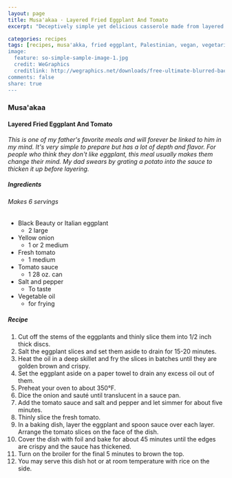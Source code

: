 ```yaml
---
layout: page
title: Musa'akaa · Layered Fried Eggplant And Tomato
excerpt: "Deceptively simple yet delicious casserole made from layered fried eggplant slices in a tomato sauce."

categories: recipes
tags: [recipes, musa'akka, fried eggplant, Palestinian, vegan, vegetarian]
image:
  feature: so-simple-sample-image-1.jpg
  credit: WeGraphics
  creditlink: http://wegraphics.net/downloads/free-ultimate-blurred-background-pack/
comments: false
share: true
---
```


### Musa'akaa
#### Layered Fried Eggplant And Tomato

*This is one of my father's favorite meals and will forever be linked to him in my mind. It's very simple to prepare but has a lot of depth and flavor. For people who think they don't like eggplant, this meal usually makes them change their mind. My dad swears by grating a potato into the sauce to thicken it up before layering.*

##### Ingredients
###### Makes 6 servings

* Black Beauty or Italian eggplant
  - 2 large
* Yellow onion
  - 1 or 2 medium
* Fresh tomato
  - 1 medium
* Tomato sauce
  - 1 28 oz. can
* Salt and pepper
  - To taste
* Vegetable oil
  - for frying

##### Recipe
1. Cut off the stems of the eggplants and thinly slice them into 1/2 inch thick discs.
2. Salt the eggplant slices and set them aside to drain for 15-20 minutes.
3. Heat the oil in a deep skillet and fry the slices in batches until they are golden brown and crispy.
4. Set the eggplant aside on a paper towel to drain any excess oil out of them.
5. Preheat your oven to about 350°F.
6. Dice the onion and sauté until translucent in a sauce pan.
7. Add the tomato sauce and salt and pepper and let simmer for about five minutes.
8. Thinly slice the fresh tomato.
9. In a baking dish, layer the eggplant and spoon sauce over each layer. Arrange the tomato slices on the face of the dish.
10. Cover the dish with foil and bake for about 45 minutes until the edges are crispy and the sauce has thickened.
11. Turn on the broiler for the final 5 minutes to brown the top.
12. You may serve this dish hot or at room temperature with rice on the side.
